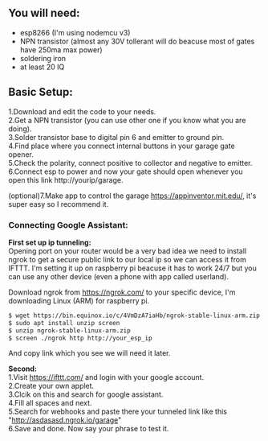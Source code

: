 You will need:
-------------
* esp8266 (I'm using nodemcu v3)
* NPN transistor (almost any 30V tollerant will do beacuse most of gates have 250ma max power)
* soldering iron
* at least 20 IQ

## Basic Setup:

1.Download and edit the code to your needs.   
2.Get a NPN transistor (you can use other one if you know what you are doing).  
3.Solder transistor base to digital pin 6 and emitter to ground pin.  
4.Find place where you connect internal buttons in your garage gate opener.  
5.Check the polarity, connect positive to collector and negative to emitter.  
6.Connect esp to power and now your gate should open whenever you open this link http://yourip/garage.  

(optional)7.Make app to control the garage https://appinventor.mit.edu/, it's super easy so I recommend it.

### Connecting Google Assistant:
**First set up ip tunneling:** \
Opening port on your router would be a very bad idea we need to install ngrok to get a secure public link to our local ip so we can access it from IFTTT. I'm setting it up on raspberry pi beacuse it has to work 24/7 but you can use any other device (even a phone with app called userland).

Download ngrok from https://ngrok.com/ to your specific device, I'm downloading Linux (ARM) for raspberry pi.
```sh
$ wget https://bin.equinox.io/c/4VmDzA7iaHb/ngrok-stable-linux-arm.zip
$ sudo apt install unzip screen
$ unzip ngrok-stable-linux-arm.zip
$ screen ./ngrok http http://your_esp_ip 
```
And copy link which you see we will need it later.

**Second:**  
1.Visit https://ifttt.com/ and login with your google account. \
2.Create your own applet.  
3.Clcik on this and search for google assistant.  
4.Fill all spaces and next.  
5.Search for webhooks and paste there your tunneled link like this "http://asdasasd.ngrok.io/garage"  
6.Save and done. Now say your phrase to test it.
